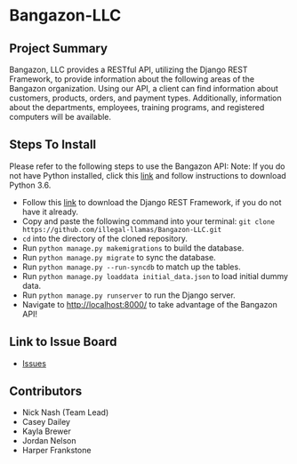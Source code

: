 # Bangazon-LLC
## Project Summary
Bangazon, LLC provides a RESTful API, utilizing the Django REST Framework, to provide information about the following areas of the Bangazon organization.  Using our API, a client can find information about customers, products, orders, and payment types.  Additionally, information about the departments, employees, training programs, and registered computers will be available.  
## Steps To Install
Please refer to the following steps to use the Bangazon API:
Note: If you do not have Python installed, click this [link](https://www.python.org/downloads/) and follow instructions to download Python 3.6.
  * Follow this [link](http://www.django-rest-framework.org/#installation) to download the Django REST Framework, if you do not have it already.
  * Copy and paste the following command into your terminal:
  ```git clone https://github.com/illegal-llamas/Bangazon-LLC.git```
  * ```cd``` into the directory of the cloned repository.
  * Run ```python manage.py makemigrations``` to build the database.
  * Run ```python manage.py migrate``` to sync the database.
  * Run ```python manage.py --run-syncdb``` to match up the tables. 
  * Run ```python manage.py loaddata initial_data.json``` to load initial dummy data.
  * Run ```python manage.py runserver``` to run the Django server.
  * Navigate to [http://localhost:8000/](http://localhost:8000/) to take advantage of the Bangazon API!

## Link to Issue Board
  * [Issues](https://github.com/illegal-llamas/Bangazon-LLC/issues)
  
## Contributors
  * Nick Nash (Team Lead)
  * Casey Dailey
  * Kayla Brewer
  * Jordan Nelson
  * Harper Frankstone
